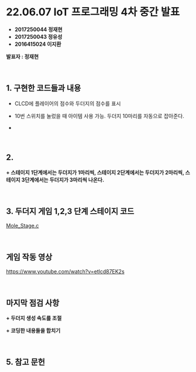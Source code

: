 # **22.06.07 IoT 프로그래밍 4차 중간 발표**

*   **2017250044 정재현**
*   **2017250043 정유성**
*   **2016415024 이지환**

**발표자 : 정재현**

<br/>

## 1. 구현한 코드들과 내용

+ CLCD에 플레이어의 점수와 두더지의 점수를 표시

+ 10번 스위치를 눌렀을 때 아이템 사용 가능. 두더지 10마리를 자동으로 잡아준다.

+ 

<br/>

## 2.

**+ 스테이지 1단계에서는 두더지가 1마리씩,  스테이지 2단계에서는 두더지가 2마리씩, 스테이지 3단계에서는 두더지가 3마리씩 나온다.**



<br/>

## 3. 두더지 게임 1,2,3 단계 스테이지 코드

[Mole_Stage.c](https://github.com/2022HKNUiotprogrammingTeam1/project/blob/main/%EB%B0%9C%ED%91%9C%EC%9E%90%EB%A3%8C/Code/molestage.c)



<br/>

##  게임 작동 영상
https://www.youtube.com/watch?v=etlcd87EK2s


<br/>

## 마지막 점검 사항

**+ 두더지 생성 속도를 조절**

**+ 코딩한 내용들을 합치기**









<br/>

## 5. 참고 문헌



